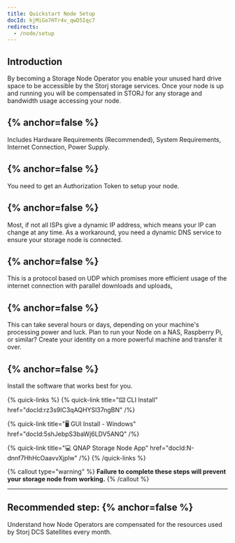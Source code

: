 ```yaml
---
title: Quickstart Node Setup
docId: kjMiGo7HTr4v_qwD5Iqc7
redirects:
  - /node/setup
---
```


## Introduction

By becoming a Storage Node Operator you enable your unused hard drive space to be accessible by the Storj storage services. Once your node is up and running you will be compensated in STORJ for any storage and bandwidth usage accessing your node.

## [](docId:hbCGTv1ZLLR2-kpSaGEXw)&#x20; {% anchor=false %}

Includes Hardware Requirements (Recommended), System Requirements, Internet Connection, Power Supply.&#x20;

## [](docId:v-fUvPqySvUwTMF-od6hD)&#x20; {% anchor=false %}

You need to get an Authorization Token to setup your node.

## [](docId:y0jltT-HzKPmDefi532sd)&#x20; {% anchor=false %}

Most, if not all ISPs give a dynamic IP address, which means your IP can change at any time. As a workaround, you need a dynamic DNS service to ensure your storage node is connected.

## [](docId:owZeAc56KSDnUzDhsBfB8)&#x20; {% anchor=false %}

This is a protocol based on UDP which promises more efficient usage of the internet connection with parallel downloads and uploads[.]()

## [](docId:aT6VAB297OWLd4vqeXxf5)&#x20; {% anchor=false %}

This can take several hours or days, depending on your machine's processing power and luck. Plan to run your Node on a NAS, Raspberry Pi, or similar? Create your identity on a more powerful machine and transfer it over.&#x20;

## [](docId:XC--4Jtp1o309gbWFOHPn) {% anchor=false %}

Install the software that works best for you.

{% quick-links %}
{% quick-link title="⌨️ CLI Install" href="docId:rz3s9lC3qAQHYSl37ngBN" /%}

{% quick-link title="🖥 GUI Install - Windows" href="docId:5shJebpS3baWj6LDV5ANQ" /%}

{% quick-link title="💻 QNAP Storage Node App" href="docId:N-dnnf7HhHcOaavvXjplw" /%}
{% /quick-links %}

{% callout type="warning"  %}
**Failure to complete these steps will prevent your storage node from working.**
{% /callout %}

---

## Recommended step: [](docId:DVKqtMtnBdZ99gFRWCojP) {% anchor=false %}

Understand how Node Operators are compensated for the resources used by Storj DCS Satellites every month.
